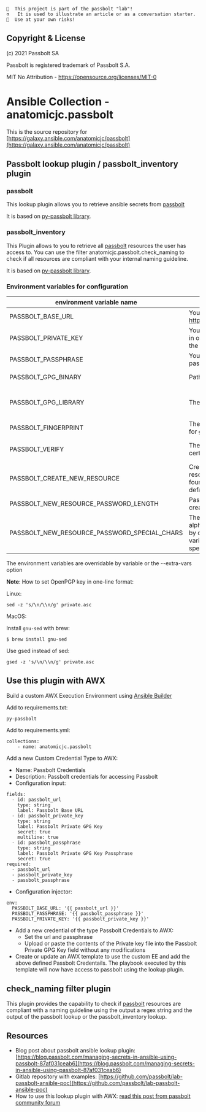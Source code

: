 ```
👩  This project is part of the passbolt "lab"!
⚗️   It is used to illustrate an article or as a conversation starter.
🧪  Use at your own risks!
```

## Copyright & License

(c) 2021 Passbolt SA

Passbolt is registered trademark of Passbolt S.A.

MIT No Attribution - https://opensource.org/licenses/MIT-0

# Ansible Collection - anatomicjc.passbolt

This is the source repository for [https://galaxy.ansible.com/anatomicjc/passbolt](https://galaxy.ansible.com/anatomicjc/passbolt)

## Passbolt lookup plugin / passbolt_inventory plugin

### passbolt

This lookup plugin allows you to retrieve ansible secrets from [passbolt](https://www.passbolt.com)

It is based on [py-passbolt library](https://pypi.org/project/py-passbolt/).

### passbolt_inventory

This Plugin allows to you to retrieve all [passbolt](https://www.passbolt.com) resources the user has access to. You can use the filter anatomicjc.passbolt.check_naming to check if all resources are compliant with your internal naming guideline.

It is based on [py-passbolt library](https://pypi.org/project/py-passbolt/).

### Environment variables for configuration

| environment variable name                    | Description                                                                                                          | Comments                                |
|----------------------------------------------|----------------------------------------------------------------------------------------------------------------------|-----------------------------------------|
| PASSBOLT_BASE_URL                            | Your passbolt instance url: https://passbolt.domain.tld                                                              | Mandatory                               |
| PASSBOLT_PRIVATE_KEY                         | Your passbolt private key in one-line format (see the below note)                                                    | PGPy backend                            |
| PASSBOLT_PASSPHRASE                          | Your passbolt private key passphrase                                                                                 | PGPy backend                            |
| PASSBOLT_GPG_BINARY                          | Path to gpg binary                                                                                                   | gnupg backend                           |
| PASSBOLT_GPG_LIBRARY                         | The python library to use                                                                                            | Allowed values: PGPy (default) or gnupg |
| PASSBOLT_FINGERPRINT                         | The key fingerprint to use for gnupg backend                                                                         | gnupg backend                           |
| PASSBOLT_VERIFY                              | The path of custom certificate authority                                                                             | exemple:  /etc/ipa/ca.crt default: True |
| PASSBOLT_CREATE_NEW_RESOURCE                 | Create a new passbolt resource if no resource found (disabled by default)                                            | true / false (default)                  |
| PASSBOLT_NEW_RESOURCE_PASSWORD_LENGTH        | Password length when creating a new resource                                                                         | Default value: 20                       |
| PASSBOLT_NEW_RESOURCE_PASSWORD_SPECIAL_CHARS | The plugin creates only alphanumerics characters by default. Set this variable to true to include special characters | true / false (default)                  |

The environment variables are overridable by variable or the --extra-vars option 

**Note**: How to set OpenPGP key in one-line format:

Linux:

```
sed -z 's/\n/\\n/g' private.asc
```

MacOS:

Install `gnu-sed` with brew:

```
$ brew install gnu-sed
```

Use gsed instead of sed:

```
gsed -z 's/\n/\\n/g' private.asc
```

## Use this plugin with AWX

Build a custom AWX Execution Environment using [Ansible Builder](https://ansible.readthedocs.io/projects/builder/en/latest/)

Add to requirements.txt:

```
py-passbolt
```

Add to requirements.yml:

```
collections:
    - name: anatomicjc.passbolt
```

Add a new Custom Credential Type to AWX:

* Name: Passbolt Credentials
* Description: Passbolt credentials for accessing Passbolt
* Configuration input:

```
fields:
  - id: passbolt_url
    type: string
    label: Passbolt Base URL
  - id: passbolt_private_key
    type: string
    label: Passbolt Private GPG Key
    secret: true
    multiline: true
  - id: passbolt_passphrase
    type: string
    label: Passbolt Private GPG Key Passphrase
    secret: true
required:
  - passbolt_url
  - passbolt_private_key
  - passbolt_passphrase
```

* Configuration injector:

```
env:
  PASSBOLT_BASE_URL: '{{ passbolt_url }}'
  PASSBOLT_PASSPHRASE: '{{ passbolt_passphrase }}'
  PASSBOLT_PRIVATE_KEY: '{{ passbolt_private_key }}'
```

* Add a new credential of the type Passbolt Credentials to AWX:
  * Set the url and passphrase
  * Upload or paste the contents of the Private key file into the Passbolt Private GPG Key field without any modifications
* Create or update an AWX template to use the custom EE and add the above defined Passbolt Credentails. The playbook executed by this template will now have access to passbolt using the lookup plugin.

## check_naming filter plugin

This plugin provides the capability to check if [passbolt](https://www.passbolt.com) resources are compliant with a naming guideline using the output a regex string and the output of the passbolt lookup or the passbolt_inventory lookup.

## Resources

* Blog post about passbolt ansible lookup plugin: [https://blog.passbolt.com/managing-secrets-in-ansible-using-passbolt-87af031ceab6](https://blog.passbolt.com/managing-secrets-in-ansible-using-passbolt-87af031ceab6)
* Gitlab repository with examples: [https://github.com/passbolt/lab-passbolt-ansible-poc](https://github.com/passbolt/lab-passbolt-ansible-poc)
* How to use this lookup plugin with AWX: [read this post from passbolt community forum](https://community.passbolt.com/t/ansible-lookup-plugin-throws-typeerror-encoding-without-a-string-argument/9222/7)
